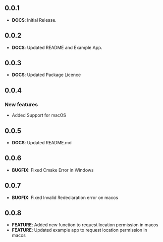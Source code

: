## 0.0.1

- **DOCS**: Initial Release.

## 0.0.2

- **DOCS**: Updated README and Example App.

## 0.0.3

- **DOCS**: Updated Package Licence

## 0.0.4

### New features

- Added Support for macOS

## 0.0.5

- **DOCS**: Updated README.md

## 0.0.6

- **BUGFIX**: Fixed Cmake Error in Windows

## 0.0.7

- **BUGFIX**: Fixed Invalid Redeclaration error on macos

## 0.0.8

- **FEATURE**: Added new function to request location permission in macos
- **FEATURE**: Updated example app to request location permission in macos

